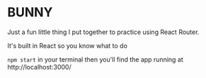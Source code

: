 # BUNNY

Just a fun little thing I put together to practice using React Router.

It's built in React so you know what to do

`npm start` in your terminal then you'll find the app running at http://localhost:3000/